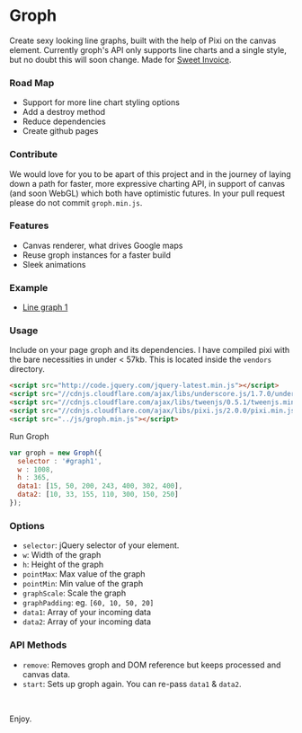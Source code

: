 Groph
====
Create sexy looking line graphs, built with the help of Pixi on the canvas element. Currently groph's API only supports line charts and a single style, but no doubt this will soon change. Made for [Sweet Invoice](http://sweetinvoice.com).

### Road Map ###

- Support for more line chart styling options
- Add a destroy method
- Reduce dependencies
- Create github pages

### Contribute ###

We would love for you to be apart of this project and in the journey of laying down a path for faster, more expressive charting API, in support of canvas (and soon WebGL) which both have optimistic futures. In your pull request please do not commit `groph.min.js`.

### Features ###

- Canvas renderer, what drives Google maps
- Reuse groph instances for a faster build
- Sleek animations

### Example ###

- [Line graph 1](https://github.com/Boyyce/groph/blob/master/example/index.html)

### Usage ###
Include on your page groph and its dependencies. I have compiled pixi with the bare necessities in under < 57kb. This is located inside the `vendors` directory. 
```html
<script src="http://code.jquery.com/jquery-latest.min.js"></script>
<script src="//cdnjs.cloudflare.com/ajax/libs/underscore.js/1.7.0/underscore.min.js"></script>
<script src="//cdnjs.cloudflare.com/ajax/libs/tweenjs/0.5.1/tweenjs.min.js"></script>
<script src="//cdnjs.cloudflare.com/ajax/libs/pixi.js/2.0.0/pixi.min.js"></script>
<script src="../js/groph.min.js"></script>
```
Run Groph

```javascript
var groph = new Groph({
  selector : '#graph1',
  w : 1008,
  h : 365,
  data1: [15, 50, 200, 243, 400, 302, 400],
  data2: [10, 33, 155, 110, 300, 150, 250]
});
```

### Options ###

- `selector`: jQuery selector of your element.
- `w`: Width of the graph
- `h`: Height of the graph
- `pointMax`: Max value of the graph
- `pointMin`: Min value of the graph
- `graphScale`: Scale the graph
- `graphPadding`: eg. `[60, 10, 50, 20]`
- `data1`: Array of your incoming data
- `data2`: Array of your incoming data

### API Methods ###

- `remove`: Removes groph and DOM reference but keeps processed and canvas data.
- `start`: Sets up groph again. You can re-pass `data1` & `data2`.

&nbsp;

Enjoy.
